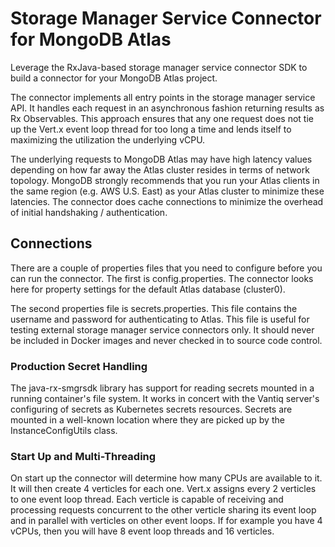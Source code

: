 # Storage Manager Service Connector for MongoDB Atlas

Leverage the RxJava-based storage manager service connector SDK to build a connector for your MongoDB Atlas project.

The connector implements all entry points in the storage manager service API. It handles each request in an asynchronous
fashion returning results as Rx Observables. This approach ensures that any one request does not tie up the Vert.x
event loop thread for too long a time and lends itself to maximizing the utilization the underlying vCPU.

The underlying requests to MongoDB Atlas may have high latency values depending
on how far away the Atlas cluster resides in terms of network topology. MongoDB strongly recommends that you run your
Atlas clients in the same region (e.g. AWS U.S. East) as your Atlas cluster to minimize these latencies. The connector
does cache connections to minimize the overhead of initial handshaking / authentication.

## Connections

There are a couple of properties files that you need to configure before you can run the connector. The first is
config.properties. The connector looks here for property settings for the default Atlas database (cluster0).

The second properties file is secrets.properties. This file contains the username and password for authenticating to
Atlas. This file is useful for testing external storage manager service connectors only. It should never be included
in Docker images and never checked in to source code control. 

### Production Secret Handling

The java-rx-smgrsdk library has support for reading secrets mounted in a running container's file system. It works in
concert with the Vantiq server's configuring of secrets as Kubernetes secrets resources. Secrets are mounted in a
well-known location where they are picked up by the InstanceConfigUtils class.

### Start Up and Multi-Threading

On start up the connector will determine how many CPUs are available to it. It will then create 4 verticles for each
one. Vert.x assigns every 2 verticles to one event loop thread. Each verticle is capable of receiving and processing
requests concurrent to the other verticle sharing its event loop and in parallel with verticles on other event loops.
If for example you have 4 vCPUs, then you will have 8 event loop threads and 16 verticles.
